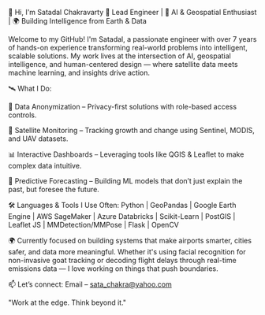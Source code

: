 👋 Hi, I'm Satadal Chakravarty
🚀 Lead Engineer | 🧠 AI & Geospatial Enthusiast | 🌍 Building Intelligence from Earth & Data

Welcome to my GitHub! I'm Satadal, a passionate engineer with over 7 years of hands-on experience transforming real-world problems into intelligent, scalable solutions. My work lives at the intersection of AI, geospatial intelligence, and human-centered design — where satellite data meets machine learning, and insights drive action.

🛰️ What I Do:

🔐 Data Anonymization – Privacy-first solutions with role-based access controls.

🌿 Satellite Monitoring – Tracking growth and change using Sentinel, MODIS, and UAV datasets.

📊 Interactive Dashboards – Leveraging tools like QGIS & Leaflet to make complex data intuitive.

🔮 Predictive Forecasting – Building ML models that don’t just explain the past, but foresee the future.

🛠️ Languages & Tools I Use Often:
Python | GeoPandas | Google Earth Engine | AWS SageMaker | Azure Databricks | Scikit-Learn | PostGIS | Leaflet JS | MMDetection/MMPose | Flask | OpenCV

🌍 Currently focused on building systems that make airports smarter, cities safer, and data more meaningful. Whether it's using facial recognition for non-invasive goat tracking or decoding flight delays through real-time emissions data — I love working on things that push boundaries.

📫 Let’s connect:
Email – sata_chakra@yahoo.com

"Work at the edge. Think beyond it."
